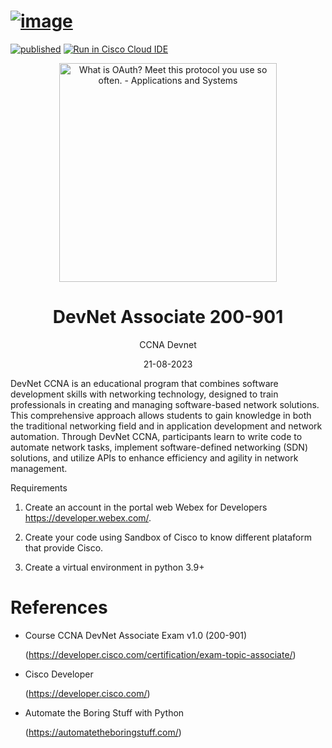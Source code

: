 
# [![image]( https://user-images.githubusercontent.com/38144008/222942190-0b3464ca-a7e4-4ade-9a69-a6c674808467.png)](https://youtu.be/exnjjN5TOOI)
[![published](https://static.production.devnetcloud.com/codeexchange/assets/images/devnet-published.svg)](https://developer.cisco.com/codeexchange/github/repo/ERICK-ZABALA/OAUTH2) [![Run in Cisco Cloud IDE](https://static.production.devnetcloud.com/codeexchange/assets/images/devnet-runable-icon.svg)](https://developer.cisco.com/devenv/?id=devenv-vscode-base&GITHUB_SOURCE_REPO=https://github.com/ERICK-ZABALA/OAUTH2)

<div align=center>
        <img src="https://external-content.duckduckgo.com/iu/?u=https%3A%2F%2Ftse1.mm.bing.net%2Fth%3Fid%3DOIP.z9mVSY0bXfiE-n9tadjJKAD5D5%26pid%3DApi&f=1&ipt=f0256285f30cbe72d4d9113f0856add3cd9c174833307ac75df244dffcff5576&ipo=images" style="width:3.63448in;height:3.64827in"
        alt="What is OAuth? Meet this protocol you use so often. - Applications and Systems" />
        <h1> DevNet Associate 200-901 </h1>
        <p> CCNA Devnet </p>
        <p> 21-08-2023 </p>
</div>

DevNet CCNA is an educational program that combines software development skills with networking technology, designed to train professionals in creating and managing software-based network solutions. This comprehensive approach allows students to gain knowledge in both the traditional networking field and in application development and network automation. Through DevNet CCNA, participants learn to write code to automate network tasks, implement software-defined networking (SDN) solutions, and utilize APIs to enhance efficiency and agility in network management. 

Requirements

1.  Create an account in the portal web Webex for Developers
    <https://developer.webex.com/>.

2.  Create your code using Sandbox of Cisco to know different plataform that provide Cisco.

3.  Create a virtual environment in python 3.9+

# References

- Course CCNA DevNet Associate Exam v1.0 (200-901)

  (https://developer.cisco.com/certification/exam-topic-associate/)

- Cisco Developer

  (https://developer.cisco.com/)

- Automate the Boring Stuff with Python

  (https://automatetheboringstuff.com/)


